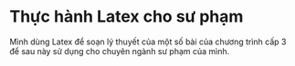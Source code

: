
# Thực hành Latex cho sư phạm

Mình dùng Latex để soạn lý thuyết của một số bài của chương trình cấp 3 để sau này sử dụng cho chuyên ngành sư phạm của mình.

